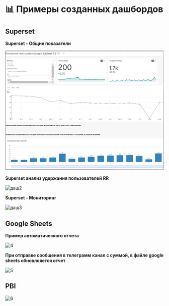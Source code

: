 # 📊 Примеры созданных дашбордов 

## Superset 
**Superset - Общие показатели**

![даш1](images/superset_overview.jpg)

**Superset анализ удержания пользователей RR**

![даш2](https://github.com/yanashub/images/blob/main/Ssuperset_retention_rr.jpg?raw=true)


**Superset - Мониторинг**

![даш3](https://github.com/yanashub/images/blob/main/superset_monitoring.jpg?raw=true)


## Google Sheets 
**Пример автоматического отчета**

![4](https://github.com/yanashub/images/blob/main/Walmart.jpg?raw=true)


**При отправке сообщения в телеграмм канал с суммой, в файле google sheets обновлояется отчет**

![5](https://github.com/yanashub/images/blob/main/test_bot_report.jpg?raw=true)


## PBI

![6](https://github.com/yanashub/images/blob/main/PBI_all_sales.jpg?raw=true)

